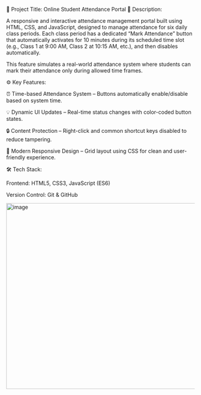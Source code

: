 🎯 Project Title: Online Student Attendance Portal
🧩 Description:

A responsive and interactive attendance management portal built using HTML, CSS, and JavaScript, designed to manage attendance for six daily class periods. Each class period has a dedicated “Mark Attendance” button that automatically activates for 10 minutes during its scheduled time slot (e.g., Class 1 at 9:00 AM, Class 2 at 10:15 AM, etc.), and then disables automatically.

This feature simulates a real-world attendance system where students can mark their attendance only during allowed time frames.

⚙️ Key Features:

⏰ Time-based Attendance System – Buttons automatically enable/disable based on system time.

💡 Dynamic UI Updates – Real-time status changes with color-coded button states.

🔒 Content Protection – Right-click and common shortcut keys disabled to reduce tampering.

🎨 Modern Responsive Design – Grid layout using CSS for clean and user-friendly experience.

🛠️ Tech Stack:

Frontend: HTML5, CSS3, JavaScript (ES6)

Version Control: Git & GitHub

<img width="935" height="497" alt="image" src="https://github.com/user-attachments/assets/88a8598e-1a5e-441d-b73e-3eefcfa2a8f1" />

